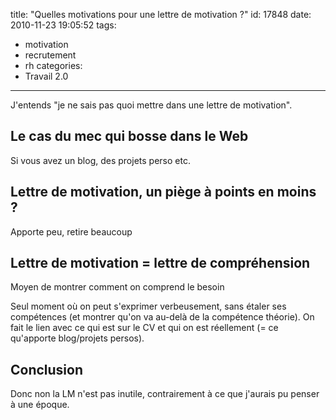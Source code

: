title: "Quelles motivations pour une lettre de motivation ?"
id: 17848
date: 2010-11-23 19:05:52
tags:
- motivation
- recrutement
- rh
categories:
- Travail 2.0
---

J'entends "je ne sais pas quoi mettre dans une lettre de motivation".

<!--more-->

## Le cas du mec qui bosse dans le Web

Si vous avez un blog, des projets perso etc.

## Lettre de motivation, un piège à points en moins ?

Apporte peu, retire beaucoup

## Lettre de motivation = lettre de compréhension

Moyen de montrer comment on comprend le besoin

Seul moment où on peut s'exprimer verbeusement, sans étaler ses compétences (et montrer qu'on va au-delà de la compétence théorie).
On fait le lien avec ce qui est sur le CV et qui on est réellement (= ce qu'apporte blog/projets persos).

## Conclusion

Donc non la LM n'est pas inutile, contrairement à ce que j'aurais pu penser à une époque.